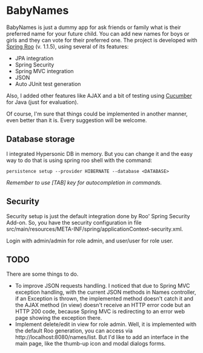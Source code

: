 # BabyNames

BabyNames is just a dummy app for ask friends or family what is their preferred name for your 
future child. You can add new names for boys or girls and they can vote for their preferred 
one. 
The project is developed with [Spring Roo](http://www.springsource.org/spring-roo) (v. 1.1.5), 
using several of its features:

* JPA integration
* Spring Security
* Spring MVC integration
* JSON
* Auto JUnit test generation

Also, I added other features like AJAX and a bit of testing using [Cucumber](http://cukes.info/)
for Java (just for evaluation).

Of course, I'm sure that things could be implemented in another manner, even better than it is. 
Every suggestion will be welcome.

## Database storage

I integrated Hypersonic DB in memory. But you can change it and the easy way to do that is using spring
roo shell with the command:

``persistence setup --provider HIBERNATE --database <DATABASE>``

*Remember to use [TAB] key for autocompletion in commands.*

## Security

Security setup is just the default integration done by Roo' Spring Security Add-on. So, you have the 
security configuration in file src/main/resources/META-INF/spring/applicationContext-security.xml.

Login with admin/admin for role admin, and user/user for role user.

## TODO

There are some things to do.

* To improve JSON requests handling. I noticed that due to Spring MVC exception handling, with the current
JSON methods in Names controller, if an Exception is thrown, the implemented method doesn't catch it and
the AJAX method (in view) doesn't receive an HTTP error code but an HTTP 200 code, because Spring MVC is 
redirecting to an error web page showing the exception there.
* Implement delete/edit in view for role admin. Well, it is implemented with the default Roo generation, 
you can access via http://localhost:8080/names/list. But I'd like to add an interface in the main page, 
like the thumb-up icon and modal dialogs forms.